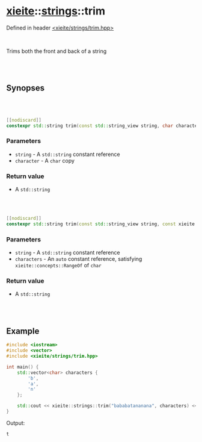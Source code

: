 # [xieite](../../README.md)::[strings](../strings.md)::trim
Defined in header [<xieite/strings/trim.hpp>](../../include/xieite/strings/trim.hpp)

<br/>

Trims both the front and back of a string

<br/><br/>

## Synopses

<br/><br/>

```cpp
[[nodiscard]]
constexpr std::string trim(const std::string_view string, char character) noexcept;
```
### Parameters
- `string` - A `std::string` constant reference
- `character` - A `char` copy
### Return value
- A `std::string`

<br/><br/>

```cpp
[[nodiscard]]
constexpr std::string trim(const std::string_view string, const xieite::concepts::RangeOf<char> auto& characters) noexcept;
```
### Parameters
- `string` - A `std::string` constant reference
- `characters` - An `auto` constant reference, satisfying `xieite::concepts::RangeOf` of `char`
### Return value
- A `std::string`

<br/><br/>

## Example
```cpp
#include <iostream>
#include <vector>
#include <xieite/strings/trim.hpp>

int main() {
	std::vector<char> characters {
		'b',
		'a',
		'n'
	};

	std::cout << xieite::strings::trim("bababatananana", characters) << '\n';
}
```
Output:
```
t
```
